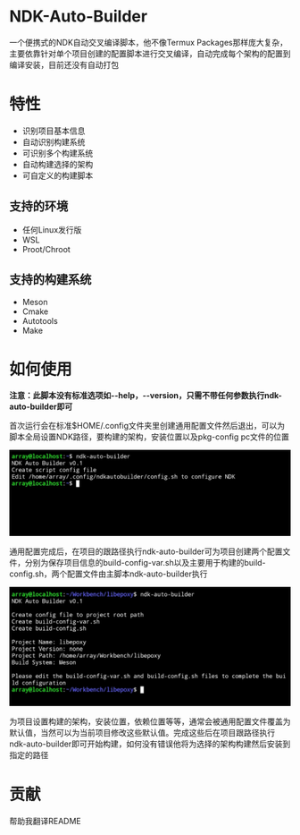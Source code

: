 # NDK-Auto-Builder

一个便携式的NDK自动交叉编译脚本，他不像Termux Packages那样庞大复杂，主要依靠针对单个项目创建的配置脚本进行交叉编译，自动完成每个架构的配置到编译安装，目前还没有自动打包


# 特性

* 识别项目基本信息
* 自动识别构建系统
* 可识别多个构建系统
* 自动构建选择的架构
* 可自定义的构建脚本


## 支持的环境

* 任何Linux发行版
* WSL
* Proot/Chroot


## 支持的构建系统

* Meson
* Cmake
* Autotools
* Make


# 如何使用

**注意：此脚本没有标准选项如--help，--version，只需不带任何参数执行ndk-auto-builder即可**

首次运行会在标准$HOME/.config文件夹里创建通用配置文件然后退出，可以为脚本全局设置NDK路径，要构建的架构，安装位置以及pkg-config pc文件的位置

![alt ](screenshot/screenshot1.jpg)

通用配置完成后，在项目的跟路径执行ndk-auto-builder可为项目创建两个配置文件，分别为保存项目信息的build-config-var.sh以及主要用于构建的build-config.sh，两个配置文件由主脚本ndk-auto-builder执行

![alt ](screenshot/screenshot2.jpg)

为项目设置构建的架构，安装位置，依赖位置等等，通常会被通用配置文件覆盖为默认值，当然可以为当前项目修改这些默认值。完成这些后在项目跟路径执行ndk-auto-builder即可开始构建，如何没有错误他将为选择的架构构建然后安装到指定的路径


# 贡献

帮助我翻译README
